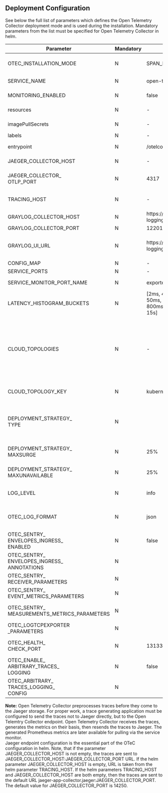 ## Deployment Configuration

See below the full list of parameters which defines the Open Telemetry Collector deployment mode and is used during the installation. Mandatory parameters from the list must be specified for Open Telemetry Collector in helm.  

| Parameter                 | Mandatory  | Default                     | Value Example               |Description                                                                      |
|---------------------------|------------|-----------------------------|-----------------------------|---------------------------------------------------------------------------------|
| OTEC_INSTALLATION_MODE    |     N      | SPAN_METRICS_PROCESSOR      | `SPAN_METRICS_PROCESSOR`    | The type of OOB configuration (SPAN_METRICS_PROCESSOR or SENTRY_ENVELOPES_PROCESSING) |
| SERVICE_NAME              |     N      | open-telemetry-collector    | `open-telemetry-collector`  | The Kubernetes service name for Open Telemetry Collector.                             |
| MONITORING_ENABLED        |     N      | false                       | `false`                     | Disables and enables the service monitor.                                       |
| resources                 |     N      | -                           |                             | Set up this object to use custom profiles configuration.                        |
| imagePullSecrets          |     N      | -                           |                             | K8s imagePullSecrets for private registry access.                               |
| labels                    |     N      | -                           |                             | The Kubernetes labels setup.                                                    |
| entrypoint                |     N      | /otelcol-contrib            | /otelcol-contrib            | The path to the opentelemetry binary.                                           |
| JAEGER_COLLECTOR_HOST     |     N      | -                           | jaeger-app-collector.jaeger | The Jaeger hostname or IP.                                                      |
| JAEGER_COLLECTOR_<br>OTLP_PORT |   N   | 4317                        | 4317                        | The port for the Jaeger service OpenTelemetry Protocol span reporting API.      |
| TRACING_HOST              |     N      | -                           | jaeger-app-collector.jaeger | Jaeger URL. It is used if JAEGER_COLLECTOR_HOST is not set.                     |
| GRAYLOG_COLLECTOR_HOST    |     N      | https://graylog-logging.${CLOUD_PUBLIC_HOST} |            | The Graylog hostname or IP to which OTeC sends data from traces                 |
| GRAYLOG_COLLECTOR_PORT    |     N      | 12201                       | 12201                       | The port for the Graylog service.                                               |
| GRAYLOG_UI_URL            |     N      | https://graylog-logging.${CLOUD_PUBLIC_HOST} |            | The Graylog hostname or IP. It is used if GRAYLOG_COLLECTOR_HOST is not set.    |
| CONFIG_MAP                |     N      | -                           |                             | Config map customization.                                                       |
| SERVICE_PORTS             |     N      | -                           |                             | Customization for service.ports.                                                |
| SERVICE_MONITOR_PORT_NAME |     N      | exporter-prom               | exporter-prom               | Customization for ServiceMonitor port.                                          |
| LATENCY_HISTOGRAM_BUCKETS |     N      | [2ms, 4ms, 6ms, 8ms, 10ms, 50ms, 100ms, 200ms, 400ms, 800ms, 1s, 1400ms, 2s, 5s, 10s, 15s] | [100ms, 1s, 10s] | The list of durations defining the latency histogram buckets. If it is not set, the default list is used. |
| CLOUD_TOPOLOGIES          |     N      | -                           |                             | Array of topology settings for topologySpreadConstraints. Each array item must contain at least 'topologyKey' attribute. Other supported attributes are 'maxSkew' and 'whenUnsatisfiable', which are optional. This parameter has higher priority over CLOUD_TOPOLOGY_KEY. Should not be an empty list. |
| CLOUD_TOPOLOGY_KEY        |     N      | kubernetes.io/hostname      |                             | Defines topologyKey in topologySpreadConstraints. This is a BWC parameter.        |
| DEPLOYMENT_STRATEGY_<br>TYPE                      | N |                      |                             | The Kubernetes rolling update deployment strategy. Possible values are "recreate", "best_effort_controlled_rollout", "ramped_slow_rollout", and "custom_rollout". |
| DEPLOYMENT_STRATEGY_<br>MAXSURGE                  | N | 25%                  | 25%                         | The parameter sets maxSurge if DEPLOYMENT_STRATEGY_TYPE is "custom_rollout".       |
| DEPLOYMENT_STRATEGY_<br>MAXUNAVAILABLE            | N | 25%                  | 25%                         | The parameter sets maxUnavailable if DEPLOYMENT_STRATEGY_TYPE is "custom_rollout". |
| LOG_LEVEL                                         | N | info                 | info                        | The parameter indicates the OTeC log level. The possible values are "debug", "info", "warn", and "error".                |
| OTEC_LOG_FORMAT                                   | N | json                 | text                        | The parameter allows to specify log format. It might be convenient to use text format for dev purposes. Json is strongly recommended on prod. |
| OTEC_SENTRY_<br>ENVELOPES_INGRESS_<br>ENABLED     | N | false                | true                        | The parameter allows to enable the default sentry ingress.                    |
| OTEC_SENTRY_<br>ENVELOPES_INGRESS_<br>ANNOTATIONS | N |                      | string map in yaml format   | The parameter allows to specify the annotations map for the sentry ingress.   |
| OTEC_SENTRY_<br>RECEIVER_PARAMETERS               | N |                      | Object                      | The parameter allows to customize sentry receiver parameters.                 |
| OTEC_SENTRY_<br>EVENT_METRICS_PARAMETERS          | N |                      | Object                      | The parameter allows to customize setry event metrics parameters.             |
| OTEC_SENTRY_<br>MEASUREMENTS_METRICS_PARAMETERS   | N |                      | Object                      | The parameter allows to customize setry measurements metrics parameters.      |
| OTEC_LOGTCPEXPORTER<br>_PARAMETERS                | N |                      | Object                      | The parameter allows to customize logtcpexporter parameters.                  |
| OTEC_HEALTH_<br>CHECK_PORT                        | N | 13133                | 13133                       | The parameter allows to customize OTeC health check port wich is used for liveness and readiness probes |
| OTEC_ENABLE_<br>ARBITRARY_TRACES_<br>LOGGING      | N | false                | false                       | The parameter allows to enable arbitrary traces logging.                      |
| OTEC_ARBITRARY_<br>TRACES_LOGGING_<br>CONFIG      | N |                      | Object                      | The parameter allows to customize arbitrary traces logging configuration.     |

**Note:** Open Telemetry Collector preprocesses traces before they come to the Jaeger storage. For proper work, a trace generating application must be configured to send the traces not to Jaeger directly, but to the Open Telemtry Collector endpoint. Open Telemetry Collector receives the traces, generates the metrics on their basis, then resends the traces to Jaeger. The generated Prometheus metrics are later available for pulling via the service monitor.  
Jaeger endpoint configuration is the essential part of the OTeC configuration in helm. Note, that if the parameter JAEGER_COLLECTOR_HOST is not empty, the traces are sent to JAEGER_COLLECTOR_HOST:JAEGER_COLLECTOR_PORT URL. If the helm parameter JAEGER_COLLECTOR_HOST is empty, URL is taken from the helm parameter TRACING_HOST. If the helm parameters TRACING_HOST and JAEGER_COLLECTOR_HOST are both empty, then the traces are sent to the default URL jaeger-app-collector.jaeger:JAEGER_COLLECTOR_PORT. The default value for JAEGER_COLLECTOR_PORT is 14250.  